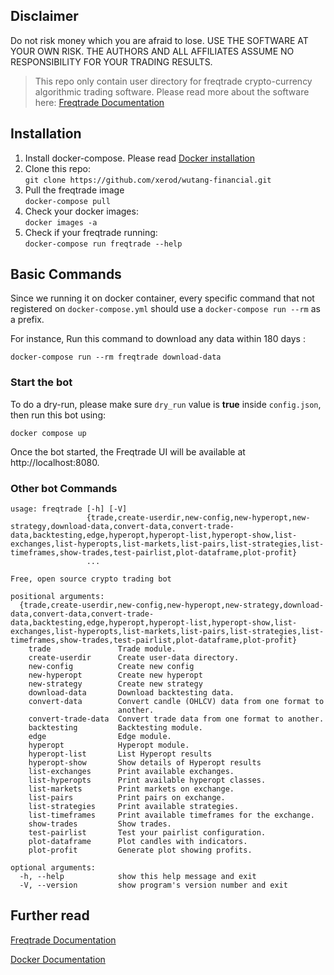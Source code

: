 ## Disclaimer

Do not risk money which you are afraid to lose. USE THE SOFTWARE AT YOUR OWN RISK. THE AUTHORS AND ALL AFFILIATES ASSUME NO RESPONSIBILITY FOR YOUR TRADING RESULTS.

> This repo only contain user directory for freqtrade crypto-currency algorithmic trading software. Please read more about the software here: [Freqtrade Documentation](https://www.freqtrade.io/en/latest)

## Installation

1. Install docker-compose. Please read [Docker installation](https://docs.docker.com/compose/install/)
2. Clone this repo: <br/>
   `git clone https://github.com/xerod/wutang-financial.git`
3. Pull the freqtrade image <br/>
   `docker-compose pull`
4. Check your docker images: <br/>
   `docker images -a`
5. Check if your freqtrade running: <br/>
   `docker-compose run freqtrade --help`

## Basic Commands

Since we running it on docker container, every specific command that not registered on `docker-compose.yml` should use a `docker-compose run --rm` as a prefix.

For instance, Run this command to download any data within 180 days : <br/>

```
docker-compose run --rm freqtrade download-data
```

### Start the bot

To do a dry-run, please make sure `dry_run` value is **true** inside `config.json`, then run this bot using:

```
docker compose up
```

Once the bot started, the Freqtrade UI will be available at http://localhost:8080.

### Other bot Commands

```
usage: freqtrade [-h] [-V]
                 {trade,create-userdir,new-config,new-hyperopt,new-strategy,download-data,convert-data,convert-trade-data,backtesting,edge,hyperopt,hyperopt-list,hyperopt-show,list-exchanges,list-hyperopts,list-markets,list-pairs,list-strategies,list-timeframes,show-trades,test-pairlist,plot-dataframe,plot-profit}
                 ...

Free, open source crypto trading bot

positional arguments:
  {trade,create-userdir,new-config,new-hyperopt,new-strategy,download-data,convert-data,convert-trade-data,backtesting,edge,hyperopt,hyperopt-list,hyperopt-show,list-exchanges,list-hyperopts,list-markets,list-pairs,list-strategies,list-timeframes,show-trades,test-pairlist,plot-dataframe,plot-profit}
    trade               Trade module.
    create-userdir      Create user-data directory.
    new-config          Create new config
    new-hyperopt        Create new hyperopt
    new-strategy        Create new strategy
    download-data       Download backtesting data.
    convert-data        Convert candle (OHLCV) data from one format to
                        another.
    convert-trade-data  Convert trade data from one format to another.
    backtesting         Backtesting module.
    edge                Edge module.
    hyperopt            Hyperopt module.
    hyperopt-list       List Hyperopt results
    hyperopt-show       Show details of Hyperopt results
    list-exchanges      Print available exchanges.
    list-hyperopts      Print available hyperopt classes.
    list-markets        Print markets on exchange.
    list-pairs          Print pairs on exchange.
    list-strategies     Print available strategies.
    list-timeframes     Print available timeframes for the exchange.
    show-trades         Show trades.
    test-pairlist       Test your pairlist configuration.
    plot-dataframe      Plot candles with indicators.
    plot-profit         Generate plot showing profits.

optional arguments:
  -h, --help            show this help message and exit
  -V, --version         show program's version number and exit
```

## Further read

[Freqtrade Documentation](https://www.freqtrade.io/en/latest)

[Docker Documentation](https://docs.docker.com)
